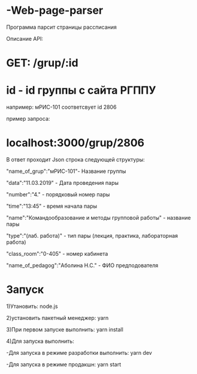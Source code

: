 # -Web-page-parser
Программа парсит страницы рассписания

Описание API:
# GET: /grup/:id


# id - id группы c сайта РГППУ

например: мРИС-101 соответсвует id 2806

пример запроса:
# localhost:3000/grup/2806

В ответ проходит Json строка следующей структуры:

"name_of_grup":"мРИС-101"- Название группы

"data":"11.03.2019" - Дата проведения пары

"number":"4." - порядковый номер пары

"time":"13:45" - время начала пары

"name":"Командообразование и методы групповой работы" - название пары

"type":"(лаб. работа)" - тип пары (лекция, практика, лабораторная работа)

"class_room":"0-405" - номер кабинета

"name_of_pedagog":"Аболина Н.С." - ФИО предподователя
# Запуск

1)Утановить: node.js

2)установить пакетный менеджер: yarn

3)При первом запуске выполнить: yarn install

4)Для запуска выполнить:

-Для запуска в режиме разработки выполнить: yarn dev

-Для запуска в режиме продакшн: yarn start
